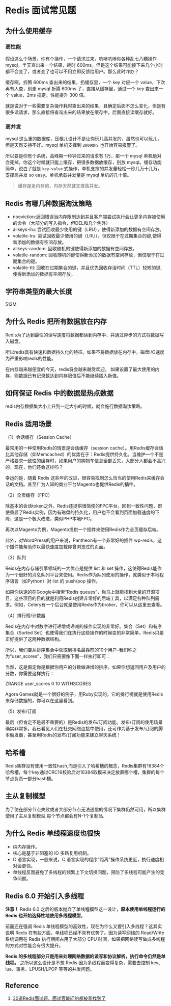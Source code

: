 # Redis 面试常见题

## 为什么使用缓存

### 高性能

假设这么个场景，你有个操作，一个请求过来，吭哧吭哧你各种乱七八糟操作 mysql，半天查出来一个结果，耗时 600ms。但是这个结果可能接下来几个小时都不会变了，或者变了也可以不用立即反馈给用户。那么此时咋办？

缓存啊，折腾 600ms 查出来的结果，扔缓存里，一个 key 对应一个 value，下次再有人查，别走 mysql 折腾 600ms 了，直接从缓存里，通过一个 key 查出来一个 value，2ms 搞定。性能提升 300 倍。

就是说对于一些需要复杂操作耗时查出来的结果，且确定后面不怎么变化，但是有很多读请求，那么直接将查询出来的结果放在缓存中，后面直接读缓存就好。

### 高并发

mysql 这么重的数据库，压根儿设计不是让你玩儿高并发的，虽然也可以玩儿，但是天然支持不好。mysql 单机支撑到 `2000QPS` 也开始容易报警了。

所以要是你有个系统，高峰期一秒钟过来的请求有 1万，那一个 mysql 单机绝对会死掉。你这个时候就只能上缓存，把很多数据放缓存，别放 mysql。缓存功能简单，说白了就是 `key-value` 式操作，单机支撑的并发量轻松一秒几万十几万，支撑高并发 so easy。单机承载并发量是 mysql 单机的几十倍。

> 缓存是走内存的，内存天然就支撑高并发。

## Redis 有哪几种数据淘汰策略

* noeviction:返回错误当内存限制达到并且客户端尝试执行会让更多内存被使用的命令（大部分的写入指令，但DEL和几个例外）
* allkeys-lru: 尝试回收最少使用的键（LRU），使得新添加的数据有空间存放。
* volatile-lru: 尝试回收最少使用的键（LRU），但仅限于在过期集合的键,使得新添加的数据有空间存放。
* allkeys-random: 回收随机的键使得新添加的数据有空间存放。
* volatile-random: 回收随机的键使得新添加的数据有空间存放，但仅限于在过期集合的键。
* volatile-ttl: 回收在过期集合的键，并且优先回收存活时间（TTL）较短的键,使得新添加的数据有空间存放。

## 字符串类型的最大长度

512M

## 为什么 Redis 把所有数据放在内存

Redis为了达到最快的读写速度将数据都读到内存中，并通过异步的方式将数据写入磁盘。

所以redis具有快速和数据持久化的特征。如果不将数据放在内存中，磁盘I/O速度为严重影响redis的性能。

在内存越来越便宜的今天，redis将会越来越受欢迎。 如果设置了最大使用的内存，则数据已有记录数达到内存限值后不能继续插入新值。

## 如何保证 Redis 中的数据是热点数据

redis内存数据集大小上升到一定大小的时候，就会施行数据淘汰策略。

## Redis 适用场景

（1）会话缓存（Session Cache）

最常用的一种使用Redis的情景是会话缓存（session cache）。用Redis缓存会话比其他存储（如Memcached）的优势在于：Redis提供持久化。当维护一个不是严格要求一致性的缓存时，如果用户的购物车信息全部丢失，大部分人都会不高兴的，现在，他们还会这样吗？

幸运的是，随着 Redis 这些年的改进，很容易找到怎么恰当的使用Redis来缓存会话的文档。甚至广为人知的商业平台Magento也提供Redis的插件。

（2）全页缓存（FPC）

除基本的会话token之外，Redis还提供很简便的FPC平台。回到一致性问题，即使重启了Redis实例，因为有磁盘的持久化，用户也不会看到页面加载速度的下降，这是一个极大改进，类似PHP本地FPC。

再次以Magento为例，Magento提供一个插件来使用Redis作为全页缓存后端。

此外，对WordPress的用户来说，Pantheon有一个非常好的插件 wp-redis，这个插件能帮助你以最快速度加载你曾浏览过的页面。

（3）队列

Reids在内存存储引擎领域的一大优点是提供 list 和 set 操作，这使得Redis能作为一个很好的消息队列平台来使用。Redis作为队列使用的操作，就类似于本地程序语言（如Python）对 list 的 push/pop 操作。

如果你快速的在Google中搜索“Redis queues”，你马上就能找到大量的开源项目，这些项目的目的就是利用Redis创建非常好的后端工具，以满足各种队列需求。例如，Celery有一个后台就是使用Redis作为broker，你可以从这里去查看。

（4）排行榜/计数器

Redis在内存中对数字进行递增或递减的操作实现的非常好。集合（Set）和有序集合（Sorted Set）也使得我们在执行这些操作的时候变的非常简单，Redis只是正好提供了这两种数据结构。

所以，我们要从排序集合中获取到排名最靠前的10个用户–我们称之为“user_scores”，我们只需要像下面一样执行即可：

当然，这是假定你是根据你用户的分数做递增的排序。如果你想返回用户及用户的分数，你需要这样执行：

ZRANGE user_scores 0 10 WITHSCORES

Agora Games就是一个很好的例子，用Ruby实现的，它的排行榜就是使用Redis来存储数据的，你可以在这里看到。

（5）发布/订阅

最后（但肯定不是最不重要的）是Redis的发布/订阅功能。发布/订阅的使用场景确实非常多。我已看见人们在社交网络连接中使用，还可作为基于发布/订阅的脚本触发器，甚至用Redis的发布/订阅功能来建立聊天系统！

## 哈希槽

Redis集群没有使用一致性hash,而是引入了哈希槽的概念，Redis集群有16384个哈希槽，每个key通过CRC16校验后对16384取模来决定放置哪个槽，集群的每个节点负责一部分hash槽。

## 主从复制模型

为了使在部分节点失败或者大部分节点无法通信的情况下集群仍然可用，所以集群使用了主从复制模型,每个节点都会有N-1个复制品.

## 为什么 Redis 单线程速度也很快

* 纯内存操作。
* 核心是基于非阻塞的 IO 多路复用机制。
* C 语言实现，一般来说，C 语言实现的程序“距离”操作系统更近，执行速度相对会更快。
* 单线程反而避免了多线程的频繁上下文切换问题，预防了多线程可能产生的竞争问题。

## Redis 6.0 开始引入多线程

**注意！** Redis 6.0 之后的版本抛弃了单线程模型这一设计，**原本使用单线程运行的 Redis 也开始选择性地使用多线程模型**。

前面还在强调 Redis 单线程模型的高效性，现在为什么又要引入多线程？这其实说明 Redis 在有些方面，单线程已经不具有优势了。因为读写网络的 Read/Write 系统调用在 Redis 执行期间占用了大部分 CPU 时间，如果把网络读写做成多线程的方式对性能会有很大提升。

**Redis 的多线程部分只是用来处理网络数据的读写和协议解析，执行命令仍然是单线程。** 之所以这么设计是不想 Redis 因为多线程而变得复杂，需要去控制 key、lua、事务、LPUSH/LPOP 等等的并发问题。

## Reference

1. [30道Redis面试题，面试官能问的都被我找到了](https://www.jianshu.com/p/36a646cef11a)
